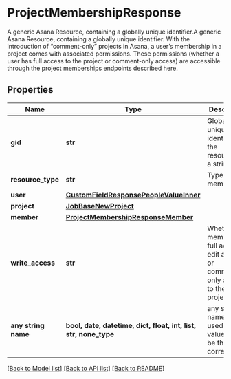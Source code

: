 # ProjectMembershipResponse

A generic Asana Resource, containing a globally unique identifier.A generic Asana Resource, containing a globally unique identifier. With the introduction of “comment-only” projects in Asana, a user’s membership in a project comes with associated permissions. These permissions (whether a user has full access to the project or comment-only access) are accessible through the project memberships endpoints described here.

## Properties
Name | Type | Description | Notes
------------ | ------------- | ------------- | -------------
**gid** | **str** | Globally unique identifier of the resource, as a string. | [optional] [readonly] 
**resource_type** | **str** | Type of the membership. | [optional] 
**user** | [**CustomFieldResponsePeopleValueInner**](CustomFieldResponsePeopleValueInner.md) |  | [optional] 
**project** | [**JobBaseNewProject**](JobBaseNewProject.md) |  | [optional] 
**member** | [**ProjectMembershipResponseMember**](ProjectMembershipResponseMember.md) |  | [optional] 
**write_access** | **str** | Whether the member has full access, edit access, or comment-only access to the project. | [optional] [readonly] 
**any string name** | **bool, date, datetime, dict, float, int, list, str, none_type** | any string name can be used but the value must be the correct type | [optional]

[[Back to Model list]](../README.md#documentation-for-models) [[Back to API list]](../README.md#documentation-for-api-endpoints) [[Back to README]](../README.md)


